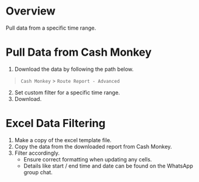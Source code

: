 # Overview
Pull data from a specific time range.

# Pull Data from Cash Monkey
1. Download the data by following the path below.
> `Cash Monkey` > `Route Report - Advanced`
2. Set custom filter for a specific time range.
3. Download.

# Excel Data Filtering
1. Make a copy of the excel template file.
2. Copy the data from the downloaded report from Cash Monkey.
3. Filter accordingly.
	- Ensure correct formatting when updating any cells.
	- Details like start / end time and date can be found on the WhatsApp group chat.